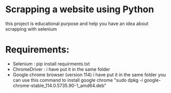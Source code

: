 # Scrapping a website using Python
this project is educational purpose and help you have an idea about scrapping with selenium

# Requirements: 
- Selenium : pip install requirments.txt
- ChromeDriver : i have put it in the same folder
-  Google chrome browser (version 114) i have put  it in the same folder you can use this command to install  google chrome "sudo dpkg -i google-chrome-stable_114.0.5735.90-1_amd64.deb"
